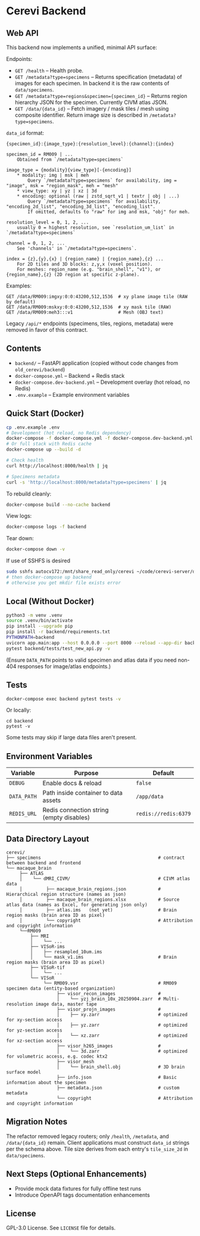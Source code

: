 # Cerevi Backend

## Web API

This backend now implements a unified, minimal API surface:

Endpoints:

* `GET /health` – Health probe.
* `GET /metadata?type=specimens` – Returns specification (metadata) of images for each specimen. In backend it is the raw contents of `data/specimens`.
* `GET /metadata?type=regions&specimen={specimen_id}` – Returns region hierarchy JSON for the specimen. Currently CIVM atlas JSON.
* `GET /data/{data_id}` – Fetch imagery / mask tiles / mesh using composite identifier. Return image size is described in `/metadata?type=specimens`.

`data_id` format:
```
{specimen_id}:{image_type}:{resolution_level}:{channel}:{index}

specimen_id = RM009 | ...
    Obtained from `/metadata?type=specimens`

image_type = {modality}{view_type}[-{encoding}]
    * modality: img | msk | meh
        Query `/metadata?type=specimens` for availability, img = "image", msk = "region_mask", meh = "mesh"
    * view_type: xy | yz | xz | 3d
    * encoding: optional (raw | zstd_sqrt_v1 | textr | obj | ...)
        Query `/metadata?type=specimens` for availability, "encoding_2d_list", "encoding_3d_list", "encoding_list".
        If omitted, defaults to "raw" for img and msk, "obj" for meh.

resolution_level = 0, 1, 2, ...
    usually 0 = highest resolution, see `resolution_um_list` in `/metadata?type=specimens`

channel = 0, 1, 2, ...
    See 'channels' in `/metadata?type=specimens`.

index = {z},{y},{x} | {region_name} | {region_name},{z} ...
    For 2D tiles and 3D blocks: z,y,x (voxel position).
    For meshes: region_name (e.g. "brain_shell", "v1"), or {region_name},{z} (2D region at specific z-plane).
```

Examples:
```
GET /data/RM009:imgxy:0:0:43200,512,1536  # xy plane image tile (RAW by default)
GET /data/RM009:mskxy:0:0:43200,512,1536  # xy mask tile (RAW)
GET /data/RM009:meh3:::v1                 # Mesh (OBJ text)
```

Legacy `/api/*` endpoints (specimens, tiles, regions, metadata) were removed in favor of this contract.

## Contents

- `backend/` – FastAPI application (copied without code changes from `old_cerevi/backend`)
- `docker-compose.yml` – Backend + Redis stack
- `docker-compose.dev-backend.yml` – Development overlay (hot reload, no Redis)
- `.env.example` – Example environment variables

## Quick Start (Docker)

```bash
cp .env.example .env
# Development (hot reload, no Redis dependency)
docker-compose -f docker-compose.yml -f docker-compose.dev-backend.yml up --build -d backend
# Or full stack with Redis cache
docker-compose up --build -d

# Check health
curl http://localhost:8000/health | jq

# Specimens metadata
curl -s 'http://localhost:8000/metadata?type=specimens' | jq
```

To rebuild cleanly:
```bash
docker-compose build --no-cache backend
```

View logs:
```bash
docker-compose logs -f backend
```

Tear down:
```bash
docker-compose down -v
```

If use of SSHFS is desired
```bash
sudo sshfs autocv172:/mnt/share_read_only/cerevi ~/code/cerevi-server/data -o allow_other
# then docker-compose up backend
# otherwise you get mkdir file exists error
```

## Local (Without Docker)

```bash
python3 -m venv .venv
source .venv/bin/activate
pip install --upgrade pip
pip install -r backend/requirements.txt
PYTHONPATH=backend
uvicorn app.main:app --host 0.0.0.0 --port 8000 --reload --app-dir backend
pytest backend/tests/test_new_api.py -v
```

(Ensure `DATA_PATH` points to valid specimen and atlas data if you need non-404 responses for image/atlas endpoints.)

## Tests

```bash
docker-compose exec backend pytest tests -v
```

Or locally:
```
cd backend
pytest -v
```

Some tests may skip if large data files aren't present.

## Environment Variables

| Variable | Purpose | Default |
|----------|---------|---------|
| `DEBUG` | Enable docs & reload | `false` |
| `DATA_PATH` | Path inside container to data assets | `/app/data` |
| `REDIS_URL` | Redis connection string (empty disables) | `redis://redis:6379` |

## Data Directory Layout

```
cerevi/
├── specimens                                            # contract between backend and frontend
└── macaque_brain
     ├── ATLAS
     │    └── dMRI_CIVM/                                 # CIVM atlas data
     │         ├── macaque_brain_regions.json            # Hierarchical region structure (names as json)
     │         ├── macaque_brain_regions.xlsx            # Source atlas data (names as Excel, for generating json only)
     │         ├── atlas.ims   (not yet)                 # Brain region masks (brain area ID as pixel)
     │         └── copyright                             # Attribution and copyright information
     └──RM009
         ├── MRI
         │    └── ...
         ├── VISoR-ims
         │    ├── resampled_10um.ims
         │    └── mask_v1.ims                            # Brain region masks (brain area ID as pixel)
         ├── VISoR-tif
         │    └── ... 
         └── VISoR
              └── RM009.vsr                              # RM009 specimen data (entity-based organization)
                   ├── visor_recon_images                # 
                   │    └── yzj_brain_10x_20250904.zarr  # Multi-resolution image data, master tape
                   ├── visor_projn_images                # 
                   │    ├── xy.zarr                      # optimized for xy-section access
                   │    ├── yz.zarr                      # optimized for yz-section access
                   │    └── xz.zarr                      # optimized for xz-section access
                   ├── visor_h265_images                 # 
                   │    └── 3d.zarr                      # optimized for volumetric access, e.g. codec ktx2
                   ├── visor_mesh
                   │    └── brain_shell.obj              # 3D brain surface model
                   ├── info.json                         # Basic information about the specimen
                   ├── metadata.json                     # custom metadata
                   └── copyright                         # Attribution and copyright information
```


## Migration Notes

The refactor removed legacy routers; only `/health`, `/metadata`, and `/data/{data_id}` remain. Client applications must construct `data_id` strings per the schema above. Tile size derives from each entry's `tile_size_2d` in `data/specimens`.

## Next Steps (Optional Enhancements)
- Provide mock data fixtures for fully offline test runs
- Introduce OpenAPI tags documentation enhancements

## License
GPL-3.0 License. See `LICENSE` file for details.
